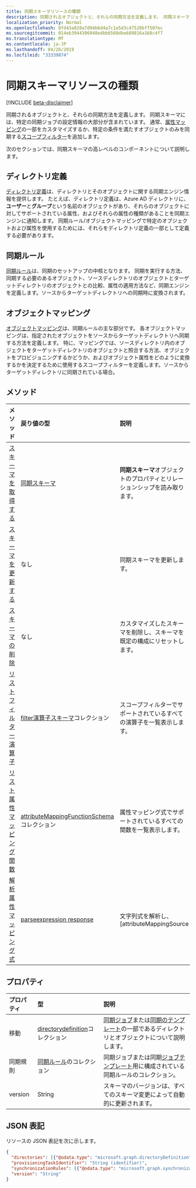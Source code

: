 ```yaml
---
title: 同期スキーマリソースの種類
description: 同期されるオブジェクトと、それらの同期方法を定義します。 同期スキーマには、特定の同期ジョブの設定情報の大部分が含まれています。 通常、属性マッピングの一部をカスタマイズするか、特定の条件を満たすオブジェクトのみを同期するスコープフィルターを追加します。
localization_priority: Normal
ms.openlocfilehash: 8fd43a028a7d94b6d4a7c1e5d3c47520bff507ec
ms.sourcegitcommit: 014eb3944306948edbb6560dbe689816a168c4f7
ms.translationtype: MT
ms.contentlocale: ja-JP
ms.lasthandoff: 04/26/2019
ms.locfileid: "33339874"
---
```

# <a name="synchronizationschema-resource-type"></a>同期スキーマリソースの種類

[!INCLUDE [beta-disclaimer](../../includes/beta-disclaimer.md)]

同期されるオブジェクトと、それらの同期方法を定義します。 同期スキーマには、特定の同期ジョブの設定情報の大部分が含まれています。 通常、[属性マッピング](synchronization-attributemapping.md)の一部をカスタマイズするか、特定の条件を満たすオブジェクトのみを同期する[スコープフィルター](synchronization-filter.md)を追加します。

次のセクションでは、同期スキーマの高レベルのコンポーネントについて説明します。

## <a name="directory-definitions"></a>ディレクトリ定義

[ディレクトリ定義](synchronization-directorydefinition.md)は、ディレクトリとそのオブジェクトに関する同期エンジン情報を提供します。 たとえば、ディレクトリ定義は、Azure AD ディレクトリに、**ユーザー**と**グループ**という名前のオブジェクトがあり、それらのオブジェクトに対してサポートされている属性、およびそれらの属性の種類があることを同期エンジンに通知します。 同期ルール/オブジェクトマッピングで特定のオブジェクトおよび属性を使用するためには、それらをディレクトリ定義の一部として定義する必要があります。

## <a name="synchronization-rules"></a>同期ルール

[同期ルール](synchronization-synchronizationrule.md)は、同期のセットアップの中核となります。 同期を実行する方法、同期する必要のあるオブジェクト、ソースディレクトリのオブジェクトとターゲットディレクトリのオブジェクトとの比較、属性の適用方法など、同期エンジンを定義します。ソースからターゲットディレクトリへの同期時に変換されます。 

## <a name="object-mappings"></a>オブジェクトマッピング

[オブジェクトマッピング](synchronization-objectmapping.md)は、同期ルールの主な部分です。 各オブジェクトマッピングは、指定されたオブジェクトをソースからターゲットディレクトリへ同期する方法を定義します。 特に、マッピングでは、ソースディレクトリ内のオブジェクトをターゲットディレクトリのオブジェクトと照合する方法、オブジェクトをプロビジョニングするかどうか、およびオブジェクト属性をどのように変換するかを決定するために使用するスコープフィルターを定義します。ソースからターゲットディレクトリに同期されている場合。

## <a name="methods"></a>メソッド

| メソッド        | 戻り値の型               | 説明                  |
|:--------------|:--------------------------|:-----------------------------|
|[スキーマを取得する](../api/synchronization-synchronizationschema-get.md)    |[同期スキーマ](synchronization-synchronizationschema.md)   |**同期スキーマ**オブジェクトのプロパティとリレーションシップを読み取ります。|
|[スキーマを更新する](../api/synchronization-synchronizationschema-update.md)    |なし   |同期スキーマを更新します。 |
|[スキーマの削除](../api/synchronization-synchronizationschema-delete.md)    |なし   |カスタマイズしたスキーマを削除し、スキーマを既定の構成にリセットします。 |
|[リストフィルター演算子](../api/synchronization-synchronizationschema-filteroperators.md)    |[filter演算子スキーマ](../resources/synchronization-filteroperatorschema.md)コレクション   |スコープフィルターでサポートされているすべての演算子を一覧表示します。 |
|[リスト属性マッピング関数](../api/synchronization-synchronizationschema-functions.md)    |[attributeMappingFunctionSchema](../resources/synchronization-attributemappingfunctionschema.md)コレクション   |属性マッピング式でサポートされているすべての関数を一覧表示します。 |
|[解析属性マッピング式](../api/synchronization-synchronizationschema-parseexpression.md)|[parseexpression response](synchronization-parseexpressionresponse.md)|文字列式を解析し、[attributeMappingSource|(../resources/synchronization_attributemappingsource.md) オブジェクト。|


## <a name="properties"></a>プロパティ

| プロパティ      | 型      | 説明    |
|:--------------|:----------|:---------------|
|移動            |[directorydefinition](synchronization-directorydefinition.md)コレクション   |[同期ジョブ](synchronization-synchronizationjob.md)または[同期のテンプレート](synchronization-synchronizationtemplate.md)の一部であるディレクトリとオブジェクトについて説明します。 |
|同期規則   |[同期ルール](synchronization-synchronizationrule.md)のコレクション   |同期ジョブまたは同期[ジョブ](synchronization-synchronizationjob.md)[テンプレート](synchronization-synchronizationtemplate.md)用に構成されている同期ルールのコレクション。 |
|version                |String                             |スキーマのバージョンは、すべてのスキーマ変更によって自動的に更新されます。|


## <a name="json-representation"></a>JSON 表記

リソースの JSON 表記を次に示します。

<!-- {
  "blockType": "resource",
  "optionalProperties": [

  ],
  "@odata.type": "microsoft.graph.synchronizationSchema"
}-->

```json
{
  "directories": [{"@odata.type": "microsoft.graph.directoryDefinition"}],
  "provisioningTaskIdentifier": "String (identifier)",
  "synchronizationRules": [{"@odata.type": "microsoft.graph.synchronizationRule"}],
  "version": "String"
}
```

<!-- uuid: 8fcb5dbc-d5aa-4681-8e31-b001d5168d79
2015-10-25 14:57:30 UTC -->
<!--
{
  "type": "#page.annotation",
  "description": "synchronizationSchema resource",
  "keywords": "",
  "section": "documentation",
  "tocPath": "",
  "suppressions": []
}
-->
